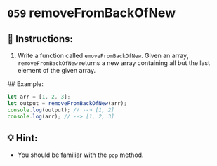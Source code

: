 # `059` removeFromBackOfNew

## 📝 Instructions:

1. Write a function called `emoveFromBackOfNew`. Given an array, `removeFromBackOfNew` returns a new array containing all but the last element of the given array.

## Example:

```Javascript
let arr = [1, 2, 3];
let output = removeFromBackOfNew(arr);
console.log(output); // --> [1, 2]
console.log(arr); // --> [1, 2, 3]
```
## 💡 Hint:

+ You should be familiar with the `pop` method.
